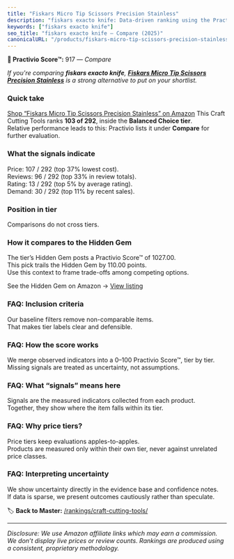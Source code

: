 ```yaml
---
title: "Fiskars Micro Tip Scissors Precision Stainless"
description: "fiskars exacto knife: Data-driven ranking using the Practivio Score™. Positioned by quality, value, demand, findability, momentum."
keywords: ["fiskars exacto knife"]
seo_title: "fiskars exacto knife — Compare (2025)"
canonicalURL: "/products/fiskars-micro-tip-scissors-precision-stainless-B0D1GXM1XD/"
---
```


**🛒 Practivio Score™:** 917 — _Compare_


*If you're comparing **fiskars exacto knife**, **[Fiskars Micro Tip Scissors Precision Stainless](https://www.amazon.com/dp/B0D1GXM1XD?tag=practivio-20)** is a strong alternative to put on your shortlist.*
### Quick take
[Shop “Fiskars Micro Tip Scissors Precision Stainless” on Amazon](https://www.amazon.com/dp/B0D1GXM1XD?tag=practivio-20)
This Craft Cutting Tools ranks **103 of 292**, inside the **Balanced Choice tier**.  
Relative performance leads to this: Practivio lists it under **Compare** for further evaluation.

### What the signals indicate
Price: 107 / 292 (top 37% lowest cost).  
Reviews: 96 / 292 (top 33% in review totals).  
Rating: 13 / 292 (top 5% by average rating).  
Demand: 30 / 292 (top 11% by recent sales).

### Position in tier
Comparisons do not cross tiers.

### How it compares to the Hidden Gem
The tier’s Hidden Gem posts a Practivio Score™ of 1027.00.  
This pick trails the Hidden Gem by 110.00 points.  
Use this context to frame trade-offs among competing options.  

See the Hidden Gem on Amazon → [View listing](https://www.amazon.com/dp/B08139Y31N?tag=practivio-20)

### FAQ: Inclusion criteria
Our baseline filters remove non-comparable items.  
That makes tier labels clear and defensible.

### FAQ: How the score works
We merge observed indicators into a 0–100 Practivio Score™, tier by tier.  
Missing signals are treated as uncertainty, not assumptions.

### FAQ: What “signals” means here
Signals are the measured indicators collected from each product.  
Together, they show where the item falls within its tier.

### FAQ: Why price tiers?
Price tiers keep evaluations apples-to-apples.  
Products are measured only within their own tier, never against unrelated price classes.

### FAQ: Interpreting uncertainty
We show uncertainty directly in the evidence base and confidence notes.  
If data is sparse, we present outcomes cautiously rather than speculate.

<!-- Missing template for Compare/CompareWithinPriceClass -->


🏷️ **Back to Master:** [/rankings/craft-cutting-tools/](/rankings/craft-cutting-tools/)

---
_Disclosure: We use Amazon affiliate links which may earn a commission. We don’t display live prices or review counts. Rankings are produced using a consistent, proprietary methodology._
